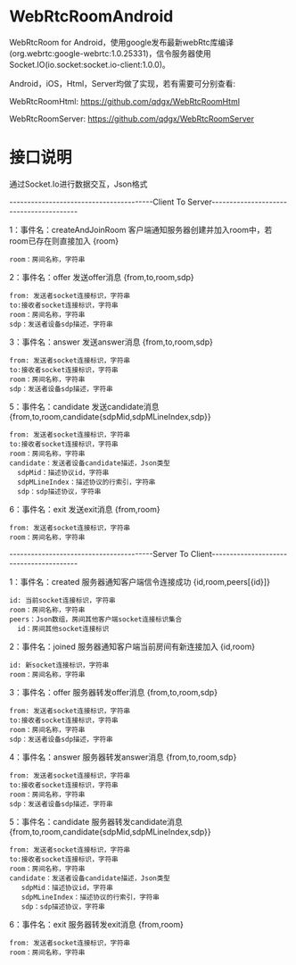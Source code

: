 # WebRtcRoomAndroid
WebRtcRoom for Android，使用google发布最新webRtc库编译(org.webrtc:google-webrtc:1.0.25331)，信令服务器使用 Socket.IO(io.socket:socket.io-client:1.0.0)。

Android，iOS，Html，Server均做了实现，若有需要可分别查看:

WebRtcRoomHtml: https://github.com/qdgx/WebRtcRoomHtml

WebRtcRoomServer: https://github.com/qdgx/WebRtcRoomServer

# 接口说明

通过Socket.Io进行数据交互，Json格式

----------------------------------------Client To Server----------------------------------------

1：事件名：createAndJoinRoom    客户端通知服务器创建并加入room中，若room已存在则直接加入 {room}

    room：房间名称，字符串

2：事件名：offer 发送offer消息 {from,to,room,sdp}

    from: 发送者socket连接标识，字符串
    to:接收者socket连接标识，字符串
    room：房间名称，字符串
    sdp：发送者设备sdp描述，字符串

3：事件名：answer 发送answer消息 {from,to,room,sdp}

    from: 发送者socket连接标识，字符串
    to:接收者socket连接标识，字符串
    room：房间名称，字符串
    sdp：发送者设备sdp描述，字符串

5：事件名：candidate  发送candidate消息 {from,to,room,candidate{sdpMid,sdpMLineIndex,sdp}}

    from: 发送者socket连接标识，字符串
    to:接收者socket连接标识，字符串
    room：房间名称，字符串
    candidate：发送者设备candidate描述，Json类型
      sdpMid：描述协议id，字符串
      sdpMLineIndex：描述协议的行索引，字符串
      sdp：sdp描述协议，字符串
 
6：事件名：exit  发送exit消息 {from,room}

    from: 发送者socket连接标识，字符串
    room：房间名称，字符串

----------------------------------------Server To Client----------------------------------------

1：事件名：created   服务器通知客户端信令连接成功 {id,room,peers[{id}]}

    id: 当前socket连接标识，字符串
    room：房间名称，字符串
    peers：Json数组，房间其他客户端socket连接标识集合
      id：房间其他socket连接标识

2：事件名：joined   服务器通知客户端当前房间有新连接加入 {id,room}

    id: 新socket连接标识，字符串
    room：房间名称，字符串

3：事件名：offer  服务器转发offer消息 {from,to,room,sdp}

    from: 发送者socket连接标识，字符串
    to:接收者socket连接标识，字符串
    room：房间名称，字符串
    sdp：发送者设备sdp描述，字符串

4：事件名：answer  服务器转发answer消息 {from,to,room,sdp}

    from: 发送者socket连接标识，字符串
    to:接收者socket连接标识，字符串
    room：房间名称，字符串
    sdp：发送者设备sdp描述，字符串

5：事件名：candidate  服务器转发candidate消息 {from,to,room,candidate{sdpMid,sdpMLineIndex,sdp}}

    from: 发送者socket连接标识，字符串
    to:接收者socket连接标识，字符串
    room：房间名称，字符串
    candidate：发送者设备candidate描述，Json类型
       sdpMid：描述协议id，字符串
       sdpMLineIndex：描述协议的行索引，字符串
       sdp：sdp描述协议，字符串

6：事件名：exit  服务器转发exit消息 {from,room}

    from: 发送者socket连接标识，字符串
    room：房间名称，字符串
